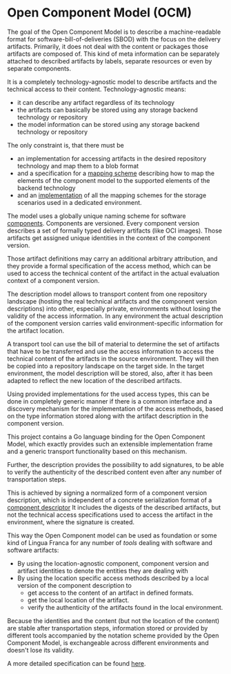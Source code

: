 # Open Component Model (OCM)

The goal of the Open Component Model is to describe a machine-readable format 
for software-bill-of-deliveries (SBOD) with the focus on the delivery
artifacts. Primarily, it does not deal with the content or packages those
artifacts are composed of. This kind of meta information can be separately
attached to described artifacts by labels, separate resources or even by separate
components.

It is a completely technology-agnostic model to describe artifacts and
the technical access to their content. Technology-agnostic means:

- it can describe any artifact regardless of its technology
- the artifacts can basically be stored using any storage backend technology or
  repository
- the model information can be stored using any storage backend technology or
  repository

The only constraint is, that there must be
- an implementation for accessing artifacts in the desired repository technology 
  and map them to a blob format
- and a specification for a [mapping scheme](ocm/interoperability.md) describing how
  to map the elements
  of the component model to the supported elements of the backend technology
- and an [implementation](ocm/operations.md) of all the mapping schemes for the
  storage scenarios used in a dedicated environment.

The model uses a globally unique naming scheme for software [components](ocm/model.md#components).
Components are versioned. Every component version describes
a set of formally typed delivery artifacts (like OCI images). Those artifacts
get assigned unique identities in the context of the component version.

Those artifact definitions may carry an additional arbitrary attribution, and 
they provide a formal specification of the access method, which can be used
to access the technical content of the artifact in the actual evaluation
context of a component version.

The description model allows to transport content from one repository 
landscape (hosting the real technical artifacts and the component version
descriptions) into other, especially private,
environments without losing the validity of the access information. In any
environment the actual description of the component version carries valid
environment-specific information for the artifact location.

A transport tool can use the bill of material to determine the set of
artifacts that have to be transferred and use the access information to access
the technical content of the artifacts in the source environment. They will then
be copied into a repository landscape on the target side. In the target
environment, the model description will be stored, also, after it has been
adapted to reflect the new location of the described artifacts.

Using provided implementations for the used access types, this can be done 
in completely generic manner if there is a common interface and a discovery
mechanism for the implementation of the access methods, based on the type
information stored along with the artifact description in the component version.

This project contains a Go language binding for the Open Component Model, which
exactly provides such an extensible implementation frame and a
generic transport functionality based on this mechanism.

Further, the description provides the possibility to add signatures, to
be able to verify the authenticity of the described content even after any
number of transportation steps.

This is achieved by signing a normalized form of a component version description,
which is independent of a concrete serialization format of a [component descriptor](ocm/model.md#component-descriptor)
It includes the digests of the described artifacts, but not the technical access
specifications used to access the artifact in the environment, where the
signature is created.

This way the Open Component model can be used as foundation or some kind of
Lingua Franca for any number of _tools_ dealing with software and software artifacts:
- By using the location-agnostic component, component version and artifact
  identities to denote the entities they are dealing with
- By using the location specific access methods described by a local version
  of the component description to
  - get access to the content of an artifact in defined formats.
  - get the local location of the artifact.
  - verify the authenticity of the artifacts found in the local environment.

Because the identities and the content (but not the location of the content)
are stable after transportation steps, information stored or provided by
different tools accompanied by the notation scheme provided by the Open
Component Model, is exchangeable across different environments and doesn't lose
its validity.

A more detailed specification can be found [here](ocm/README.md).